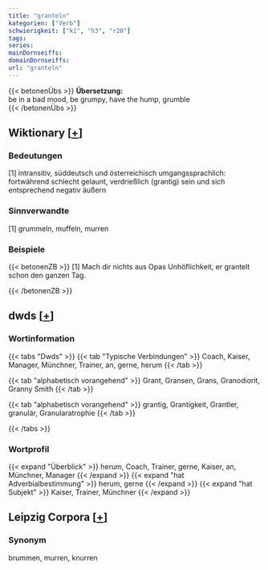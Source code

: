 ```yaml
---
title: "granteln"
kategorien: ["Verb"]
schwierigkeit: ["k1", "h3", "r20"]
tags:
series:
mainDornseiffs:
domainDornseiffs:
url: "granteln"
---
```


{{< betonenÜbs >}}
**Übersetzung:**  
be in a bad mood, be grumpy, have the hump, grumble  
{{< /betonenÜbs >}}

## Wiktionary [[+](https://de.wiktionary.org/wiki/granteln)]

### Bedeutungen
[1] intransitiv, süddeutsch und österreichisch umgangssprachlich: fortwährend schlecht gelaunt, verdrießlich (grantig) sein und sich entsprechend negativ äußern  

### Sinnverwandte
[1] grummeln, muffeln, murren  

### Beispiele
{{< betonenZB >}}
[1] Mach dir nichts aus Opas Unhöflichkeit, er grantelt schon den ganzen Tag.  

{{< /betonenZB >}}


## dwds [[+](https://www.dwds.de/wb/granteln)]

### Wortinformation
{{< tabs "Dwds" >}}
{{< tab "Typische Verbindungen" >}}
Coach, Kaiser, Manager, Münchner, Trainer, an, gerne, herum
{{< /tab >}}

{{< tab "alphabetisch vorangehend" >}}
Grant, Gransen, Grans, Granodiorit, Granny Smith
{{< /tab >}}

{{< tab "alphabetisch vorangehend" >}}
grantig, Grantigkeit, Grantler, granulär, Granularatrophie
{{< /tab >}}

{{< /tabs >}}

### Wortprofil
{{< expand "Überblick" >}} herum, Coach, Trainer, gerne, Kaiser, an, Münchner, Manager {{< /expand >}}
{{< expand "hat Adverbialbestimmung" >}} herum, gerne {{< /expand >}}
{{< expand "hat Subjekt" >}} Kaiser, Trainer, Münchner {{< /expand >}}

## Leipzig Corpora [[+](https://corpora.uni-leipzig.de/en/res?word=granteln&corpusId=deu_newscrawl-public_2018)]


### Synonym
brummen, murren, knurren

